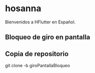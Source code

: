 # hosanna

Bienvenidos a HFlutter en Español.

## Bloqueo de giro en pantalla

## Copia de repositorio
git clone -b giroPantallaBloqueo

